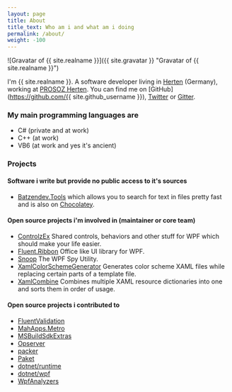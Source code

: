 ```yaml
---
layout: page
title: About
title_text: Who am i and what am i doing
permalink: /about/
weight: -100
---
```

![Gravatar of {{ site.realname }}]({{ site.gravatar }} "Gravatar of {{ site.realname }}")

I'm {{ site.realname }}. A software developer living in [Herten](https://binged.it/2g7gp3t) (Germany), working at [PROSOZ Herten](http://prosoz.de).
You can find me on [GitHub](https://github.com/{{ site.github_username }}), [Twitter](https://twitter.com/batzendev) or [Gitter](https://gitter.im/batzen).

### My main programming languages are

- C# (private and at work)
- C++ (at work)
- VB6 (at work and yes it's ancient)

### Projects

#### Software i write but provide no public access to it's sources

- [Batzendev.Tools](/projects/batzendev.tools) which allows you to search for text in files pretty fast and is also on [Chocolatey](https://chocolatey.org/packages/Batzendev.Tools).

#### Open source projects i'm involved in (maintainer or core team)

- [ControlzEx](https://github.com/ControlzEx/ControlzEx) Shared controls, behaviors and other stuff for WPF which should make your life easier.
- [Fluent.Ribbon](https://github.com/fluentribbon/Fluent.Ribbon) Office like UI library for WPF.
- [Snoop](https://github.com/snoopwpf/snoopwpf) The WPF Spy Utility.
- [XamlColorSchemeGenerator](https://github.com/batzen/XamlColorSchemeGenerator) Generates color scheme XAML files while replacing certain parts of a template file.
- [XamlCombine](https://github.com/fluentribbon/XamlCombine) Combines multiple XAML resource dictionaries into one and sorts them in order of usage.

#### Open source projects i contributed to

- [FluentValidation](https://github.com/JeremySkinner/FluentValidation)
- [MahApps.Metro](https://github.com/MahApps/MahApps.Metro)
- [MSBuildSdkExtras](https://github.com/onovotny/MSBuildSdkExtras)
- [Opserver](https://github.com/opserver/Opserver)
- [packer](https://github.com/hashicorp/packer)
- [Paket](https://github.com/fsprojects/Paket)
- [dotnet/runtime](https://github.com/dotnet/runtime)
- [dotnet/wpf](https://github.com/dotnet/wpf)
- [WpfAnalyzers](https://github.com/DotNetAnalyzers/WpfAnalyzers)
